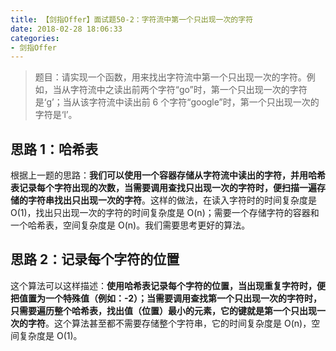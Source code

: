 ```yaml
---
title: 【剑指Offer】面试题50-2：字符流中第一个只出现一次的字符
date: 2018-02-28 18:06:33
categories:
- 剑指Offer
---
```


> 题目：请实现一个函数，用来找出字符流中第一个只出现一次的字符。例如，当从字符流中之读出前两个字符“go”时，第一个只出现一次的字符是‘g’；当从该字符流中读出前 6 个字符“google”时，第一个只出现一次的字符是‘l’。

<!-- more -->

## 思路 1：哈希表

根据上一题的思路：**我们可以使用一个容器存储从字符流中读出的字符，并用哈希表记录每个字符出现的次数，当需要调用查找只出现一次的字符时，便扫描一遍存储的字符串找出只出现一次的字符**。这样的做法，在读入字符时的时间复杂度是 O(1)，找出只出现一次的字符的时间复杂度是 O(n)；需要一个存储字符的容器和一个哈希表，空间复杂度是 O(n)。我们需要思考更好的算法。

## 思路 2：记录每个字符的位置

这个算法可以这样描述：**使用哈希表记录每个字符的位置，当出现重复字符时，便把值置为一个特殊值（例如：-2）；当需要调用查找第一个只出现一次的字符时，只需要遍历整个哈希表，找出值（位置）最小的元素，它的键就是第一个只出现一次的字符**。这个算法甚至都不需要存储整个字符串，它的时间复杂度是 O(n)，空间复杂度是 O(1)。